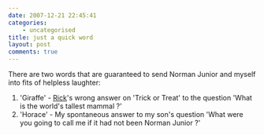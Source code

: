 ```yaml
---
date: 2007-12-21 22:45:41
categories:
    - uncategorised
title: just a quick word
layout: post
comments: true
---
```

There are two words that are guaranteed to send Norman Junior and myself
into fits of helpless laughter:

1.  'Giraffe' - [Rick](http://www.bbc.co.uk/bbcfour/leadballoon/)'s
    wrong answer on 'Trick or Treat' to the question 'What is the
    world's tallest mammal ?'
2.  'Horace' - My spontaneous answer to my son's question 'What were you
    going to call me if it had not been Norman Junior ?'

